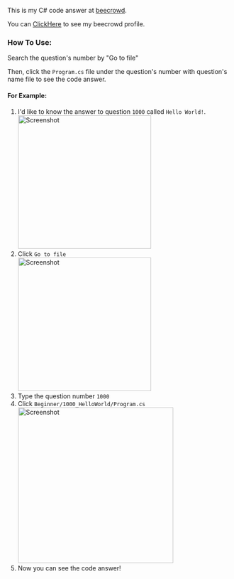 This is my C# code answer at [beecrowd](https://judge.beecrowd.com/en).

You can [ClickHere](https://judge.beecrowd.com/en/users/statistics/1003590) to see my beecrowd profile. 

### How To Use:

Search the question's number by "Go to file"


Then, click the ``Program.cs`` file under the question's number with question's name file to see the code answer.

#### For Example: 

1. I'd like to know the answer to question ``1000`` called ``Hello World!``.  
   <img src="https://github.com/huiishan99/Code_Beecrowd/assets/61934115/c7411454-1cd3-4d49-888e-9d8dd01fbc06" alt="Screenshot" width="300">
2. Click ``Go to file``  
   <img src="https://github.com/huiishan99/C-_Beecrowd/assets/61934115/d5aff41e-30cb-49f8-9b08-06391ca37e0f" alt="Screenshot" width="300">
3. Type the question number ``1000``
4. Click ``Beginner/1000_HelloWorld/Program.cs``  
   <img src="https://github.com/huiishan99/Code_Beecrowd/assets/61934115/c76d094e-3002-41e8-a0d2-2e80c0763a3d" alt="Screenshot" width="350">
5. Now you can see the code answer!

